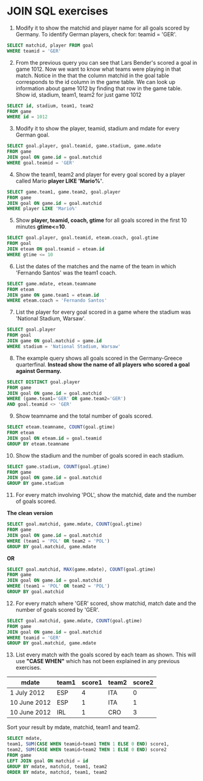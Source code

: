 # JOIN SQL exercises

1. Modify it to show the matchid and player name for all goals scored by Germany. To identify German players, check for: teamid = 'GER'.

```sql
SELECT matchid, player FROM goal 
WHERE teamid = 'GER'
```

2. From the previous query you can see that Lars Bender's scored a goal in game 1012. Now we want to know what teams were playing in that match. Notice in the that the column matchid in the goal table corresponds to the id column in the game table. We can look up information about game 1012 by finding that row in the game table. Show id, stadium, team1, team2 for just game 1012

```sql
SELECT id, stadium, team1, team2
FROM game
WHERE id = 1012
```

3. Modify it to show the player, teamid, stadium and mdate for every German goal.

```sql
SELECT goal.player, goal.teamid, game.stadium, game.mdate
FROM game
JOIN goal ON game.id = goal.matchid
WHERE goal.teamid = 'GER'
```

4. Show the team1, team2 and player for every goal scored by a player called Mario **player LIKE 'Mario%'**.

```sql
SELECT game.team1, game.team2, goal.player
FROM game
JOIN goal ON game.id = goal.matchid
WHERE player LIKE 'Mario%'
```

5. Show **player, teamid, coach, gtime** for all goals scored in the first 10 minutes **gtime<=10**.

```sql
SELECT goal.player, goal.teamid, eteam.coach, goal.gtime
FROM goal 
JOIN eteam ON goal.teamid = eteam.id
WHERE gtime <= 10
```

6. List the dates of the matches and the name of the team in which 'Fernando Santos' was the team1 coach. 

```sql
SELECT game.mdate, eteam.teamname
FROM eteam
JOIN game ON game.team1 = eteam.id
WHERE eteam.coach = 'Fernando Santos'
```

7. List the player for every goal scored in a game where the stadium was 'National Stadium, Warsaw'.

```sql
SELECT goal.player
FROM goal
JOIN game ON goal.matchid = game.id
WHERE stadium = 'National Stadium, Warsaw'
```

8. The example query shows all goals scored in the Germany-Greece quarterfinal. **Instead show the name of all players who scored a goal against Germany.**

```sql
SELECT DISTINCT goal.player
FROM game
JOIN goal ON game.id = goal.matchid
WHERE (game.team1='GER' OR game.team2='GER')
AND goal.teamid <> 'GER'
```

9. Show teamname and the total number of goals scored.

```sql
SELECT eteam.teamname, COUNT(goal.gtime)
FROM eteam
JOIN goal ON eteam.id = goal.teamid
GROUP BY eteam.teamname
```

10. Show the stadium and the number of goals scored in each stadium.

```sql
SELECT game.stadium, COUNT(goal.gtime)
FROM game
JOIN goal ON game.id = goal.matchid
GROUP BY game.stadium
```

11. For every match involving 'POL', show the matchid, date and the number of goals scored.

**The clean version**

```sql
SELECT goal.matchid, game.mdate, COUNT(goal.gtime)
FROM game
JOIN goal ON game.id = goal.matchid
WHERE (team1 = 'POL' OR team2 = 'POL')
GROUP BY goal.matchid, game.mdate
```

**OR**

```sql
SELECT goal.matchid, MAX(game.mdate), COUNT(goal.gtime)
FROM game
JOIN goal ON game.id = goal.matchid
WHERE (team1 = 'POL' OR team2 = 'POL')
GROUP BY goal.matchid
```

12. For every match where 'GER' scored, show matchid, match date and the number of goals scored by 'GER'.

```sql
SELECT goal.matchid, game.mdate, COUNT(goal.gtime)
FROM game
JOIN goal ON game.id = goal.matchid
WHERE teamid = 'GER'
GROUP BY goal.matchid, game.mdate 
```

13. List every match with the goals scored by each team as shown. This will use **"CASE WHEN"** which has not been explained in any previous exercises.

| mdate         | team1 | score1 | team2 | score2 |
|---------------|-------|--------|-------|--------|
| 1 July 2012   | ESP   | 4      | ITA   | 0      |
| 10 June 2012  | ESP   | 1      | ITA   | 1      |
| 10 June 2012  | IRL   | 1      | CRO   | 3      |

Sort your result by mdate, matchid, team1 and team2.

```sql
SELECT mdate,
team1, SUM(CASE WHEN teamid=team1 THEN 1 ELSE 0 END) score1,
team2, SUM(CASE WHEN teamid=team2 THEN 1 ELSE 0 END) score2
FROM game
LEFT JOIN goal ON matchid = id
GROUP BY mdate, matchid, team1, team2
ORDER BY mdate, matchid, team1, team2
```